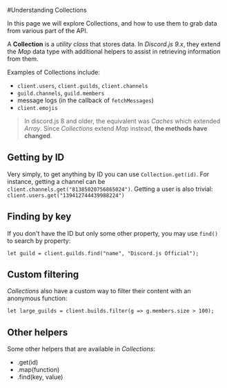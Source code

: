 #Understanding Collections

In this page we will explore Collections, and how to use them to grab data from various part of the API.

A **Collection** is a *utility class* that stores data. In *Discord.js 9.x*, they extend the *Map* data type with additional helpers to assist in retrieving information from them.

Examples of Collections include:

- `client.users`, `client.guilds`, `client.channels`
- `guild.channels`, `guild.members`
- message logs (in the callback of `fetchMessages`)
- `client.emojis`

> In discord.js 8 and older, the equivalent was *Caches* which extended *Array*. Since *Collections* extend *Map* instead, **the methods have changed**.

## Getting by ID

Very simply, to get anything by ID you can use `Collection.get(id)`. For instance, getting a channel can be `client.channels.get("81385020756865024")`. Getting a user is also trivial: `client.users.get("139412744439988224")`

## Finding by key

If you don't have the ID but only some other property, you may use `find()` to search by property:

`let guild = client.guilds.find("name", "Discord.js Official");`

## Custom filtering

*Collections* also have a custom way to filter their content with an anonymous function:

`let large_guilds = client.builds.filter(g => g.members.size > 100);`

## Other helpers

Some other helpers that are available in *Collections*:

- .get(id)
- .map(function)
- .find(key, value)
